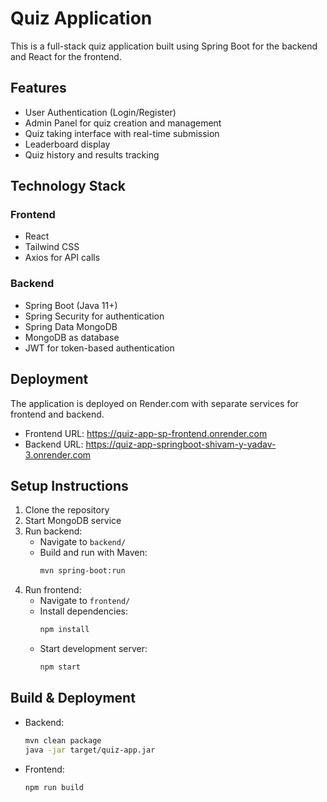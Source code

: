 # Quiz Application

This is a full-stack quiz application built using Spring Boot for the backend and React for the frontend.

## Features

- User Authentication (Login/Register)
- Admin Panel for quiz creation and management
- Quiz taking interface with real-time submission
- Leaderboard display
- Quiz history and results tracking

## Technology Stack

### Frontend
- React
- Tailwind CSS
- Axios for API calls

### Backend
- Spring Boot (Java 11+)
- Spring Security for authentication
- Spring Data MongoDB
- MongoDB as database
- JWT for token-based authentication

## Deployment

The application is deployed on Render.com with separate services for frontend and backend.

- Frontend URL: https://quiz-app-sp-frontend.onrender.com
- Backend URL: https://quiz-app-springboot-shivam-y-yadav-3.onrender.com

## Setup Instructions

1. Clone the repository
2. Start MongoDB service
3. Run backend:
   - Navigate to `backend/`
   - Build and run with Maven:
     ```bash
     mvn spring-boot:run
     ```
4. Run frontend:
   - Navigate to `frontend/`
   - Install dependencies:
     ```bash
     npm install
     ```
   - Start development server:
     ```bash
     npm start
     ```

## Build & Deployment

- Backend:
  ```bash
  mvn clean package
  java -jar target/quiz-app.jar
  ```
- Frontend:
  ```bash
  npm run build
  ```